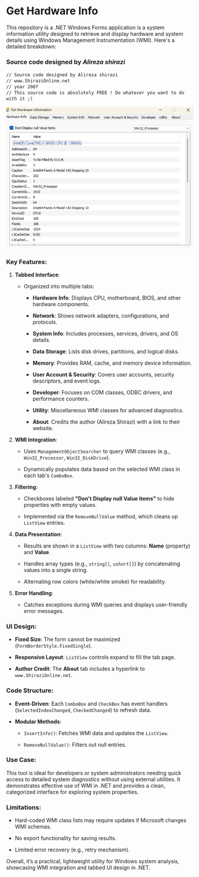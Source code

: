 # Get Hardware Info
This repository is a .NET Windows Forms application is a system information utility designed to retrieve and display hardware and system details using Windows Management Instrumentation (WMI). Here's a detailed breakdown:
### Source code designed by *Alireza shirazi*
```
// Source code designed by Alireza shirazi
// www.ShiraziOnline.net
// year 2007
// This source code is absolutely FREE ! Do whatever you want to do with it ;)
```
![Application Image](https://github.com/MhSaleemAlZayat/GetHardwareInfo/blob/main/Get%20Hardware%20Information%20Application%20Image.png?raw=true)


### Key Features:

1. **Tabbed Interface**:
    
    - Organized into multiple tabs:
        
        - **Hardware Info**: Displays CPU, motherboard, BIOS, and other hardware components.
            
        - **Network**: Shows network adapters, configurations, and protocols.
            
        - **System Info**: Includes processes, services, drivers, and OS details.
            
        - **Data Storage**: Lists disk drives, partitions, and logical disks.
            
        - **Memory**: Provides RAM, cache, and memory device information.
            
        - **User Account & Security**: Covers user accounts, security descriptors, and event logs.
            
        - **Developer**: Focuses on COM classes, ODBC drivers, and performance counters.
            
        - **Utility**: Miscellaneous WMI classes for advanced diagnostics.
            
        - **About**: Credits the author (Alireza Shirazi) with a link to their website.
            
2. **WMI Integration**:
    
    - Uses `ManagementObjectSearcher` to query WMI classes (e.g., `Win32_Processor`, `Win32_DiskDrive`).
        
    - Dynamically populates data based on the selected WMI class in each tab's `ComboBox`.
        
3. **Filtering**:
    
    - Checkboxes labeled **"Don't Display null Value items"** to hide properties with empty values.
        
    - Implemented via the `RemoveNullValue` method, which cleans up `ListView` entries.
        
4. **Data Presentation**:
    
    - Results are shown in a `ListView` with two columns: **Name** (property) and **Value**.
        
    - Handles array types (e.g., `string[]`, `ushort[]`) by concatenating values into a single string.
        
    - Alternating row colors (white/white smoke) for readability.
        
5. **Error Handling**:
    
    - Catches exceptions during WMI queries and displays user-friendly error messages.
        

### UI Design:

- **Fixed Size**: The form cannot be maximized (`FormBorderStyle.FixedSingle`).
    
- **Responsive Layout**: `ListView` controls expand to fill the tab page.
    
- **Author Credit**: The **About** tab includes a hyperlink to `www.ShiraziOnline.net`.
    

### Code Structure:

- **Event-Driven**: Each `ComboBox` and `CheckBox` has event handlers (`SelectedIndexChanged`, `CheckedChanged`) to refresh data.
    
- **Modular Methods**:
    
    - `InsertInfo()`: Fetches WMI data and updates the `ListView`.
        
    - `RemoveNullValue()`: Filters out null entries.
        

### Use Case:

This tool is ideal for developers or system administrators needing quick access to detailed system diagnostics without using external utilities. It demonstrates effective use of WMI in .NET and provides a clean, categorized interface for exploring system properties.

### Limitations:

- Hard-coded WMI class lists may require updates if Microsoft changes WMI schemas.
    
- No export functionality for saving results.
    
- Limited error recovery (e.g., retry mechanism).
    

Overall, it’s a practical, lightweight utility for Windows system analysis, showcasing WMI integration and tabbed UI design in .NET.

